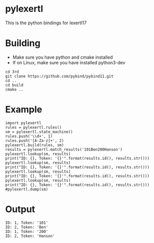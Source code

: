pylexertl
=========
This is the python bindings for lexertl17

Building
========
- Make sure you have python and cmake installed
- If on Linux, make sure you have installed python3-dev
```
cd 3rd
git clone https://github.com/pybind/pybind11.git
cd ..
cd build
cmake ..
```

Example
=======
```
import pylexertl
rules = pylexertl.rules()
sm = pylexertl.state_machine()
rules.push('\\d+', 1)
rules.push('[A-Za-z]+', 2)
pylexertl.build(rules, sm)
results = pylexertl.match_results('101Ben200Hanson')
pylexertl.lookup(sm, results)
print("ID: {}, Token: '{}'".format(results.id(), results.str()))
pylexertl.lookup(sm, results)
print("ID: {}, Token: '{}'".format(results.id(), results.str()))
pylexertl.lookup(sm, results)
print("ID: {}, Token: '{}'".format(results.id(), results.str()))
pylexertl.lookup(sm, results)
print("ID: {}, Token: '{}'".format(results.id(), results.str()))
#pylexertl.dump(sm)
```
Output
======

```
ID: 1, Token: '101'
ID: 2, Token: 'Ben'
ID: 1, Token: '200'
ID: 2, Token: 'Hanson'
```
